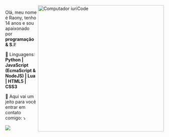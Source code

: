 <img src="https://raw.githubusercontent.com/MicaelliMedeiros/micaellimedeiros/master/image/computer-illustration.png" min-width="400px" max-width="400px" width="400px" align="right" alt="Computador iuriCode">

<p align="left"> 
  Olá, meu nome é Raony, tenho 14 anos e sou apaixonado por <strong>programação & S.I</strong>!<br>
</p>

<p align="left">
  🦄 Linguagens: <strong>Python | JavaScript (EcmaScript & NodeJS) | Lua | HTML5 | CSS3</strong>
</p>

<p align="left">
  💌 Aqui vai um jeito para você entrar em contato comigo: ⤵️
</p>

<p align="left">
  <a href="https://wa.me/555198244222" alt="WhatsApp">
  <img src="https://img.shields.io/badge/-WhatsApp-25d366?style=flat-square&labelColor=25d366&logo=whatsapp&logoColor=white&link=API-DO-SEU-WHATSAPP"/></a>
</p>  
